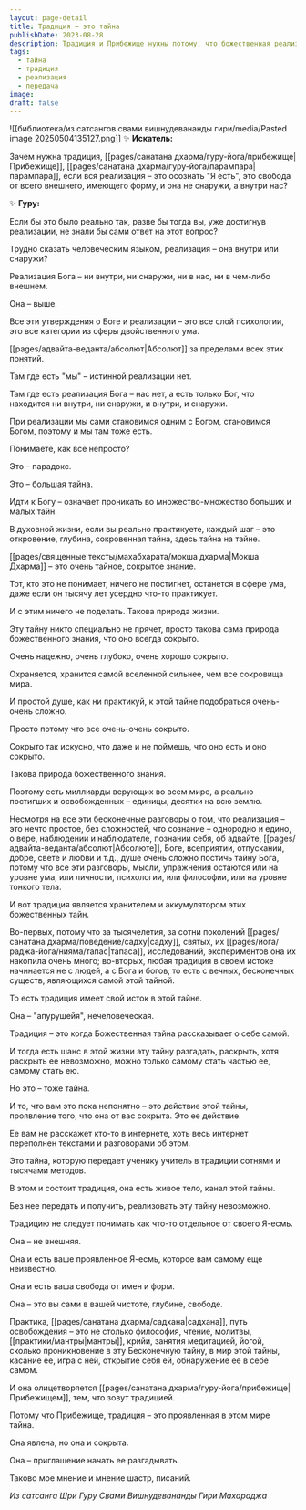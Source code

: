 ```yaml
---
layout: page-detail
title: Традиция – это тайна
publishDate: 2023-08-28
description: Традиция и Прибежище нужны потому, что божественная реализация - это великая тайна, скрытая от ума и философии, и только традиция хранит и передает её через живую линию передачи. Реализация - не просто внутренний опыт, а выход за пределы "внутри" и "снаружи", растворение в Абсолюте. Традиция - это канал самой тайны, проявление глубинного Я, без неё невозможно прикоснуться к подлинному знанию и освобождению
tags:
  - тайна
  - традиция
  - реализация
  - передача
image: 
draft: false
---
```

![[библиотека/из сатсангов свами вишнудевананды гири/media/Pasted image 20250504135127.png]]
 ✨ **Искатель:** 

 Зачем нужна традиция, [[pages/санатана дхарма/гуру-йога/прибежище|Прибежище]], [[pages/санатана дхарма/гуру-йога/парампара|парампара]], если вся реализация – это осознать "Я есть", это свобода от всего внешнего, имеющего форму, и она не снаружи, а внутри нас?

  
 ✨ **Гуру:** 

 Если бы это было реально так, разве бы тогда вы, уже достигнув реализации, не знали бы сами ответ на этот вопрос?

  
 Трудно сказать человеческим языком, реализация – она внутри или снаружи? 

 Реализация Бога – ни внутри, ни снаружи, ни в нас, ни в чем-либо внешнем.

 Она – выше. 

  
 Все эти утверждения о Боге и реализации – это все слой психологии, это все категории из сферы двойственного ума. 

 [[pages/адвайта-веданта/абсолют|Абсолют]] за пределами всех этих понятий.

 Там где есть "мы" – истинной реализации нет. 

 Там где есть реализация Бога – нас нет, а есть только Бог, что находится ни внутри, ни снаружи, и внутри, и снаружи.

  
 При реализации мы сами становимся одним с Богом, становимся Богом, поэтому и мы там тоже есть. 

  
 Понимаете, как все непросто?

 Это – парадокс.

 Это – большая тайна. 

 Идти к Богу – означает проникать во множество-множество больших и малых тайн.

  
 В духовной жизни, если вы реально практикуете, каждый шаг – это откровение, глубина, сокровенная тайна, здесь тайна на тайне.

  
 [[pages/священные тексты/махабхарата/мокша дхарма|Мокша Дхарма]] – это очень тайное, сокрытое знание.

 Тот, кто это не понимает, ничего не постигнет, останется в сфере ума, даже если он тысячу лет усердно что-то практикует.

 И с этим ничего не поделать. Такова природа жизни.

  
 Эту тайну никто специально не прячет, просто такова сама природа божественного знания, что оно всегда сокрыто. 

 Очень надежно, очень глубоко, очень хорошо сокрыто.

  
 Охраняется, хранится самой вселенной сильнее, чем все сокровища мира.

 И простой душе, как ни практикуй, к этой тайне подобраться очень-очень сложно.

 Просто потому что все очень-очень сокрыто.

 Сокрыто так искусно, что даже и не поймешь, что оно есть и оно сокрыто.

  
 Такова природа божественного знания.

 Поэтому есть миллиарды верующих во всем мире, а реально постигших и освобожденных – единицы, десятки на всю землю.

  
 Несмотря на все эти бесконечные разговоры о том, что реализация – это нечто простое, без сложностей, что сознание – однородно и едино, о вере, наблюдении и наблюдателе, познании себя, об адвайте, [[pages/адвайта-веданта/абсолют|Абсолюте]], Боге, всеприятии, отпускании, добре, свете и любви и т.д., душе очень сложно постичь тайну Бога, потому что все эти разговоры, мысли, упражнения остаются или на уровне ума, или личности, психологии, или философии, или на уровне тонкого тела.

  
 И вот традиция является хранителем и аккумулятором этих божественных тайн.

 Во-первых, потому что за тысячелетия, за сотни поколений [[pages/санатана дхарма/поведение/садху|садху]], святых, их [[pages/йога/раджа-йога/нияма/тапас|тапаса]], исследований, экспериментов она их накопила очень много; во-вторых, любая традиция в своем истоке начинается не с людей, а с Бога и богов, то есть с вечных, бесконечных существ, являющихся самой этой тайной.

  
 То есть традиция имеет свой исток в этой тайне. 

 Она – "апурушейя", нечеловеческая.

 Традиция – это когда Божественная тайна рассказывает о себе самой.

 И тогда есть шанс в этой жизни эту тайну разгадать, раскрыть, хотя раскрыть ее невозможно, можно только самому стать частью ее, самому стать ею.

 Но это – тоже тайна. 

 И то, что вам это пока непонятно – это действие этой тайны, проявление того, что она от вас сокрыта. Это ее действие.

  
 Ее вам не расскажет кто-то в интернете, хоть весь интернет переполнен текстами и разговорами об этом.

 Это тайна, которую передает ученику учитель в традиции сотнями и тысячами методов.

  
 В этом и состоит традиция, она есть живое тело, канал этой тайны.

 Без нее передать и получить, реализовать эту тайну невозможно.

  
 Традицию не следует понимать как что-то отдельное от своего Я-есмь.

 Она – не внешняя.

 Она и есть ваше проявленное Я-есмь, которое вам самому еще неизвестно.

 Она и есть ваша свобода от имен и форм.

 Она – это вы сами в вашей чистоте, глубине, свободе.

  
 Практика, [[pages/санатана дхарма/садхана|садхана]], путь освобождения – это не столько философия, чтение, молитвы, [[практики/мантры|мантры]], крийи, занятия медитацией, йогой, сколько проникновение в эту Бесконечную тайну, в мир этой тайны, касание ее, игра с ней, открытие себя ей, обнаружение ее в себе самом.

 И она олицетворяется [[pages/санатана дхарма/гуру-йога/прибежище|Прибежищем]], тем, что зовут традицией.

 Потому что Прибежище, традиция – это проявленная в этом мире тайна.

  
 Она явлена, но она и сокрыта.

 Она – приглашение начать ее разгадывать.

 Таково мое мнение и мнение шастр, писаний.

*Из сатсанга Шри Гуру Свами Вишнудевананды Гири Махараджа*
